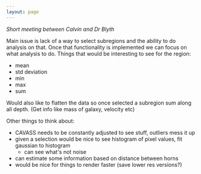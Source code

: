 ```yaml
---
layout: page
---
```


_Short meeting between Calvin and Dr Blyth_

Main issue is lack of a way to select subregions and the ability to do analysis on that.
Once that functionality is implemented we can focus on what analysis to do.
Things that would be interesting to see for the region:

* mean  
* std deviation  
* min  
* max  
* sum  

Would also like to flatten the data so once selected a subregion sum along all depth. (Get info like mass of galaxy, velocity etc)

Other things to think about:

* CAVASS needs to be constantly adjusted to see stuff, outliers mess it up  
* given a selection would be nice to see histogram of pixel values, fit gaussian to histogram  
  * can see what's not noise  
* can estimate some information based on distance between horns  
* would be nice for things to render faster (save lower res versions?)  
